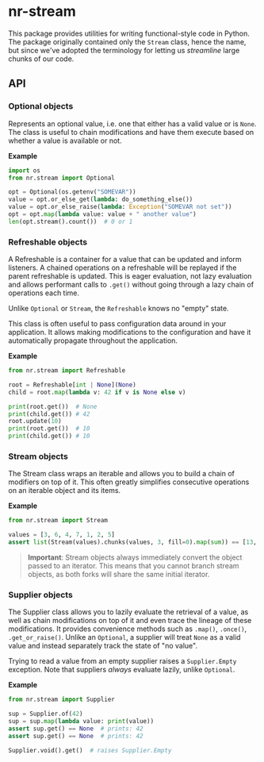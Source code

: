 # nr-stream

This package provides utilities for writing functional-style code in Python. The package originally contained only
the `Stream` class, hence the name, but since we've adopted the terminology for letting us *streamline* large chunks
of our code.

## API

### Optional objects

Represents an optional value, i.e. one that either has a valid value or is `None`. The class is useful to
chain modifications and have them execute based on whether a value is available or not.

__Example__

```py
import os
from nr.stream import Optional

opt = Optional(os.getenv("SOMEVAR"))
value = opt.or_else_get(lambda: do_something_else())
value = opt.or_else_raise(lambda: Exception("SOMEVAR not set"))
opt = opt.map(lambda value: value + " another value")
len(opt.stream().count())  # 0 or 1
```

### Refreshable objects

A Refreshable is a container for a value that can be updated and inform listeners. A chained operations on a
refreshable will be replayed if the parent refreshable is updated. This is eager evaluation, not lazy evaluation
and allows performant calls to `.get()` without going through a lazy chain of operations each time.

Unlike `Optional` or `Stream`, the `Refreshable` knows no "empty" state.

This class is often useful to pass configuration data around in your application. It allows making modifications
to the configuration and have it automatically propagate throughout the application.

__Example__

```py
from nr.stream import Refreshable

root = Refreshable[int | None](None)
child = root.map(lambda v: 42 if v is None else v)

print(root.get())  # None
print(child.get()) # 42
root.update(10)
print(root.get())  # 10
print(child.get()) # 10
```

### Stream objects

The Stream class wraps an iterable and allows you to build a chain of modifiers on top of it. This often
greatly simplifies consecutive operations on an iterable object and its items.

__Example__

```py
from nr.stream import Stream

values = [3, 6, 4, 7, 1, 2, 5]
assert list(Stream(values).chunks(values, 3, fill=0).map(sum)) == [13, 10, 5]
```

> __Important__: Stream objects always immediately convert the object passed to an iterator. This means
> that you cannot branch stream objects, as both forks will share the same initial iterator.

### Supplier objects

The Supplier class allows you to lazily evaluate the retrieval of a value, as well as chain modifications
on top of it and even trace the lineage of these modifications. It provides convenience methods such as
`.map()`, `.once()`, `.get_or_raise()`. Unlike an `Optional`, a supplier will treat `None` as a valid value
and instead separately track the state of "no value".

Trying to read a value from an empty supplier raises a `Supplier.Empty` exception. Note that suppliers _always_
evaluate lazily, unlike `Optional`.

__Example__

```py
from nr.stream import Supplier

sup = Supplier.of(42)
sup = sup.map(lambda value: print(value))
assert sup.get() == None  # prints: 42
assert sup.get() == None  # prints: 42

Supplier.void().get()  # raises Supplier.Empty
```
